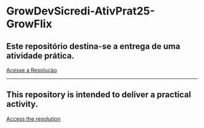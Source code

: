 # GrowDevSicredi-AtivPrat25-GrowFlix
## Este repositório destina-se a entrega de uma atividade prática.
[Acesse a Resolução](https://pablogarcia48.github.io/GrowDevSicredi-AtivPrat25-GrowFlix/)

-------------------------------------------------------

## This repository is intended to deliver a practical activity.
[Access the resolution](https://pablogarcia48.github.io/GrowDevSicredi-AtivPrat25-GrowFlix/)
